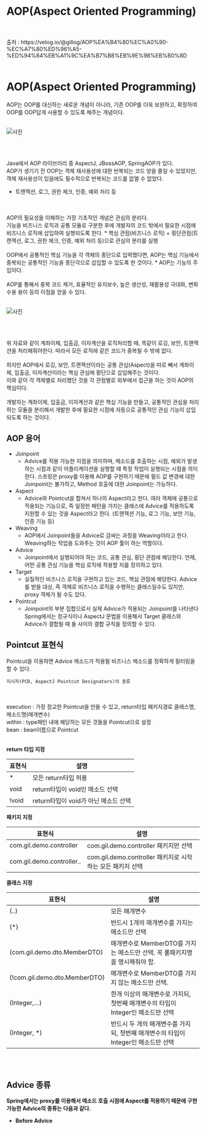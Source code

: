 # AOP(Aspect Oriented Programming)
<br/>
<br/>
출처 : https://velog.io/@gillog/AOP%EA%B4%80%EC%A0%90-%EC%A7%80%ED%96%A5-%ED%94%84%EB%A1%9C%EA%B7%B8%EB%9E%98%EB%B0%8D
<br/>
<br/>

# AOP(Aspect Oriented Programming)
AOP는 OOP를 대신하는 새로운 개념이 아니라, 기존 OOP를 더욱 보완하고, 확장하여 OOP를 OOP답게 사용할 수 있도록 해주는 개념이다.
<br/>
<br/>

![사진](https://velog.velcdn.com/images%2Fgillog%2Fpost%2F3b288584-c96c-40ff-a41e-061e6732c31e%2F6_aop%EB%9E%80.jpg)

<br/>
<br/>

Java에서 AOP 라이브러리 중 AspectJ, JBossAOP, SpringAOP가 있다.
<br/>
AOP가 생기기 전 OOP는 객체 재사용성에 대한 반복되는 코드 양을 줄일 수 있었지만, 객체 재사용성이 있음에도 필수적으로 반복되는 코드를 없앨 수 없었다.
* 트랜잭션, 로그, 권한 체크, 인증, 예외 처리 등
<br/>
  <br/>
AOP의 필요성을 이해하는 가장 기초적인 개념은 관심의 분리다. 
<br/>
기능을 비즈니스 로직과 공통 모듈로 구분한 후에 개발자의 코드 밖에서 필요한 시점에 비즈니스 로직에 삽입하여 실행되도록 한다.
* 핵심 관점(비즈니스 로직) + 횡단관점(트랜잭선, 로그, 권한 체크, 인증, 예외 처리 등)으로 관심의 분리를 실행
<br/>
<br/>
OOP에서 공통적인 핵심 기능을 각 객체의 종단으로 입력했다면, AOP는 핵심 기능에서 중복되는 공통적인 기능을 종단각으로 삽입할 수 있도록 한 것이다.
* AOP는 기능의 주입이다.
  <br/>
  <br/>
AOP를 통해서 중복 코드 제거, 효율적인 유지보수, 높은 생산성, 재활용성 극대화, 변화 수용 용이 등의 이점을 얻을 수 있다.
  <br/>
  <br/>

![사진](https://velog.velcdn.com/images%2Fgillog%2Fpost%2F6c37bedb-dea1-4f6b-bc00-9740636f4d4f%2F6_SeparationofConcerns.jpg)

<br/>
<br/>

위 자료와 같이 계좌이체, 입출금, 이자계산을 로직처리할 때, 똑같이 로깅, 보안, 트랜잭션을 처리해줘야한다. 따라서 모든 로직에 같은 코드가 중복될 수 밖에 없다.
<br/>
<br/>
하지만 AOP에서 로깅, 보안, 트랜잭션이라는 공통 관심(Aspect)을 따로 빼서 계좌이체, 입출금, 이자계산이라는 핵심 관심에 횡단으로 삽입해주는 것이다.
<br/>
이와 같이 각 객체별로 처리했던 것을 각 관점별로 외부에서 접근을 하는 것이 AOP의 핵심이다.
<br/>
<br/>
개발자는 계좌이체, 입출금, 이자계산과 같은 핵심 기능을 만들고, 공통적인 관심을 처리하는 모듈을 분리해서 개발한 후에 필요한 시점에 자동으로 공통적인 관심 기능이 삽입되도록 하는 것이다.

## AOP 용어
- Joinpoint
  - Advice를 적용 가능한 지점을 의미하며, 메소드를 호출하는 시점, 예외가 발생하는 시점과 같이 어플리케이션을 실행할 때 특정 작업이 실행되는 시점을 의미한다. 스프링은 proxy를 이용해 AOP를 구현하기 때문에 필드 값 변경에 대한 Joinpoint는 불가하고, Method 호출에 대한 Joinpoint는 가능하다.
- Aspect
  - Advice와 Pointcut을 합쳐서 하나의 Aspect라고 한다. 여러 객체에 공통으로 적용되는 기능으로, 즉 일정한 패턴을 가지는 클래스에 Advice를 적용하도록 지원할 수 있는 것을 Aspect라고 한다. (트랜잭션 기능, 로그 기능, 보안 기능, 인증 기능 등)
- Weaving
  - AOP에서 Joinpoint들을 Advice로 감싸는 과정을 Weaving이라고 한다. Weaving하는 작업을 도와주는 것이 AOP 툴이 하는 역할이다.
- Advice
  - Joinpoint에서 실행되어야 하는 코드, 공통 관심, 횡단 관점에 해당한다. 언제, 어떤 공통 관심 기능을 핵심 로직에 적용할 지를 정의하고 있다.
- Target
  - 실질적인 비즈니스 로직을 구현하고 있는 코드, 핵심 관점에 해당한다. Advice를 받을 대상, 즉 객체로 비즈니스 로직을 수행하는 클래스일수도 있지만, proxy 객체가 될 수도 있다.
- Pointcut
  - Joinpoint의 부분 집합으로서 실제 Advice가 적용되는 Joinpoint를 나타낸다 Spring에서는 정규식이나 AspectJ 문법을 이용해서 Target 클래스와 Advice가 결합될 때 둘 사이의 결합 규칙을 정의할 수 있다.

## Pointcut 표현식
Pointcut을 이용하면 Advice 메소드가 적용될 비즈니스 메소드를 정확하게 필터링을 할 수 있다.

    지시자(PCD, AspectJ Pointcut Designators)의 종류
<br/>
<br/>
execution : 가장 정교한 Pointcut을 만들 수 있고, return타입 패키지경로 클래스명, 메소드명(매개변수)
<br/>
within : type패턴 내에 해당하는 모든 것들을 Pointcut으로 설정
<br/>
bean : bean이름으로 Pointcut
<br/>
<br/>

<b>return 타입 지정

| 표현식 | 설명                        |
|-----|---------------------------|
| *   | 모든 return타입 허용            |
| void | return타입이 void인 메소드 선택    |
| !void | return타입이 void가 아닌 메소드 선택 |

<b>패키지 지정

| 표현식                       | 설명                                          |
|---------------------------|---------------------------------------------|
| com.gil.demo.controller   | com.gil.demo.controller 패키지만 선택             |
| com.gil.demo.controller.. | com.gil.demo.controller 패키지로 시작하는 모든 패키지 선택 |

<b>클래스 지정

| 표현식 | 설명                                                 |
|----|----------------------------------------------------|
|(..)| 모든 매개변수                                            |
| (*) | 반드시 1개의 매개변수를 가지는 메소드만 선택                          |
| (com.gil.demo.dto.MemberDTO)	   | 매개변수로 MemberDTO를 가지는 메소드만 선택. 꼭 풀패키지명을 명시해줘야 함.    |
|  (!com.gil.demo.dto.MemberDTO)	  | 메개변수로 MemberDTO를 가지지 않는 메소드만 선택.                   |
|  (Integer,…)	  | 한개 이상의 매개변수로 가지되, 첫번째 매개변수의 타입이 Integer인 메소드만 선택   |
| (Integer, *)	 | 반드시 두 개의 매개변수를 가지되, 첫번째 매개변수의 타입이 Integer인 메소드만 선택 |

<br/>
<br/>

## Advice 종류
Spring에서는 proxy를 이용해서 메소드 호출 시점에 Aspect를 적용하기 때문에 구현 가능한 Advice의 종류는 다음과 같다.
- Before Advice